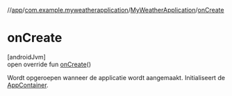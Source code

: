 //[app](../../../index.md)/[com.example.myweatherapplication](../index.md)/[MyWeatherApplication](index.md)/[onCreate](on-create.md)

# onCreate

[androidJvm]\
open override fun [onCreate](on-create.md)()

Wordt opgeroepen wanneer de applicatie wordt aangemaakt. Initialiseert de [AppContainer](../../com.example.myweatherapplication.data/-app-container/index.md).
